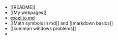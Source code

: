 - [[README]]
- [[My webpages]]
- [excel to md](https://tabletomarkdown.com/convert-spreadsheet-to-markdown/)
- [[Math symbols in md]] and [[markdown basics]]
- [[common windows problems]]
- 